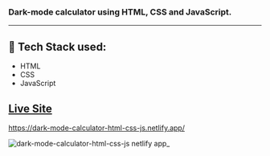 ### Dark-mode calculator using HTML, CSS and JavaScript. 
- - - -
## :rocket: Tech Stack used: 
- HTML
- CSS
- JavaScript 


## [Live Site](https://dark-mode-calculator-html-css-js.netlify.app/)
 https://dark-mode-calculator-html-css-js.netlify.app/

 ![dark-mode-calculator-html-css-js netlify app_](https://github.com/PatilVaishnavii/Calculator/assets/129088625/3e3b7651-c629-4baa-b67e-065067b0915f)

